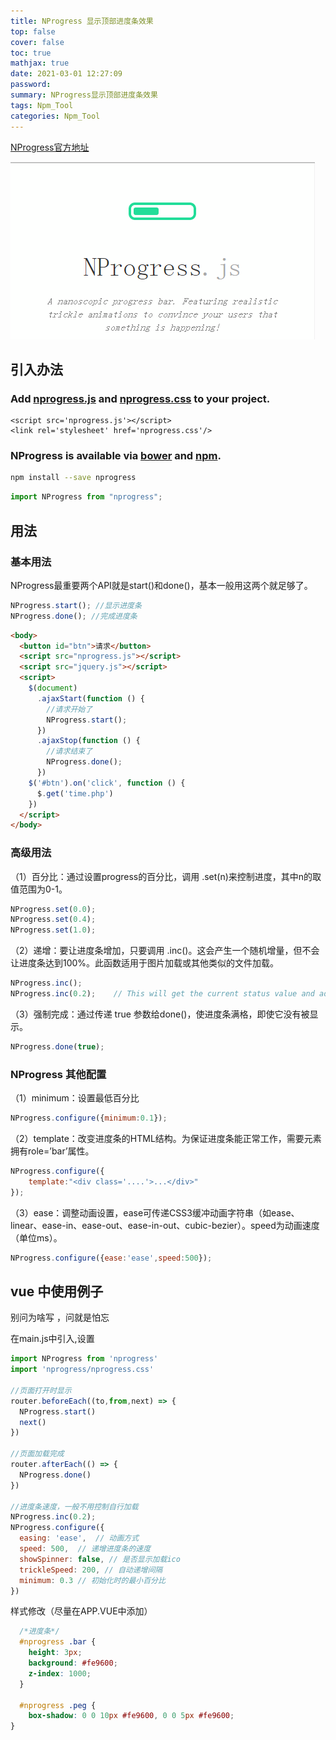 ```yaml
---
title: NProgress 显示顶部进度条效果
top: false
cover: false
toc: true
mathjax: true
date: 2021-03-01 12:27:09
password:
summary: NProgress显示顶部进度条效果
tags: Npm_Tool
categories: Npm_Tool
---
```

[NProgress官方地址](http://ricostacruz.com/nprogress/)

![效果](NProgress/demo.gif)

## 引入办法

### Add [nprogress.js](http://ricostacruz.com/nprogress/nprogress.js) and [nprogress.css](http://ricostacruz.com/nprogress/nprogress.css) to your project.

```
<script src='nprogress.js'></script>
<link rel='stylesheet' href='nprogress.css'/>
```

### NProgress is available via [bower](http://bower.io/search/?q=nprogress) and [npm](https://www.npmjs.org/package/nprogress).

```sh
npm install --save nprogress
```
```js
import NProgress from "nprogress";
```

## 用法

### 基本用法

NProgress最重要两个API就是start()和done()，基本一般用这两个就足够了。

```js
NProgress.start(); //显示进度条
NProgress.done(); //完成进度条
```

```html
<body>
  <button id="btn">请求</button>
  <script src="nprogress.js"></script>
  <script src="jquery.js"></script>
  <script>
    $(document)
      .ajaxStart(function () {
      	//请求开始了
		NProgress.start();
      })
      .ajaxStop(function () {
		//请求结束了
		NProgress.done();
      })
    $('#btn').on('click', function () {
      $.get('time.php')
    })
  </script>
</body> 
```

### 高级用法

（1）百分比：通过设置progress的百分比，调用 .set(n)来控制进度，其中n的取值范围为0-1。
```js
NProgress.set(0.0);    
NProgress.set(0.4);
NProgress.set(1.0);    
```
（2）递增：要让进度条增加，只要调用 .inc()。这会产生一个随机增量，但不会让进度条达到100%。此函数适用于图片加载或其他类似的文件加载。
```js
NProgress.inc();
NProgress.inc(0.2);    // This will get the current status value and adds 0.2 until status is 0.994
```
（3）强制完成：通过传递 true 参数给done()，使进度条满格，即使它没有被显示。
```js
NProgress.done(true);
```
### NProgress 其他配置

（1）minimum：设置最低百分比
```js
NProgress.configure({minimum:0.1});
```
（2）template：改变进度条的HTML结构。为保证进度条能正常工作，需要元素拥有role=’bar’属性。
```js
NProgress.configure({
	template:"<div class='....'>...</div>"
});
```
（3）ease：调整动画设置，ease可传递CSS3缓冲动画字符串（如ease、linear、ease-in、ease-out、ease-in-out、cubic-bezier）。speed为动画速度（单位ms）。
```js
NProgress.configure({ease:'ease',speed:500});
```

## vue 中使用例子

别问为啥写 ，问就是怕忘

在main.js中引入,设置

```js
import NProgress from 'nprogress'
import 'nprogress/nprogress.css'
 
//页面打开时显示
router.beforeEach((to,from,next) => {
  NProgress.start() 
  next()
})
 
//页面加载完成
router.afterEach(() => {
  NProgress.done()
})
 
//进度条速度，一般不用控制自行加载
NProgress.inc(0.2);
NProgress.configure({
  easing: 'ease',  // 动画方式
  speed: 500,  // 递增进度条的速度
  showSpinner: false, // 是否显示加载ico
  trickleSpeed: 200, // 自动递增间隔
  minimum: 0.3 // 初始化时的最小百分比
})
```

样式修改（尽量在APP.VUE中添加）
```css
  /*进度条*/
  #nprogress .bar {
    height: 3px;
    background: #fe9600;
    z-index: 1000;
  }

  #nprogress .peg {
    box-shadow: 0 0 10px #fe9600, 0 0 5px #fe9600;
}
```